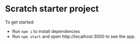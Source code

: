 # Scratch starter project

To get started:

- Run `npm i` to install dependencies
- Run `npm start` and open http://localhost:3000 to see the app.
